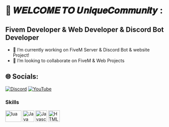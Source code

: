 💫 𝑾𝑬𝑳𝑪𝑶𝑴𝑬 𝑻𝑶 𝑼𝒏𝒊𝒒𝒖𝒆𝑪𝒐𝒎𝒎𝒖𝒏𝒊𝒕𝒚 :
===============================

Fivem Developer & Web Developer & Discord Bot Developer
-----------------------------

*   🚀  I’m currently working on FiveM Server & Discord Bot & website Project!
*   🤝  I’m looking to collaborate on FiveM & Web Projects
  
## 🌐 Socials:
[![Discord](https://img.shields.io/badge/Discord-%237289DA.svg?logo=discord&logoColor=white)](https://discord.gg/TB59fye3Pw ) 
[![YouTube](https://img.shields.io/badge/YouTube-%23FF0000.svg?logo=YouTube&logoColor=white)](https://www.youtube.com/channel/@UniqueCommunity.) 

### Skills
<p align="left">
  <a href="https://lua.org/" target="_blank" rel="noreferrer"><img src="https://img.shields.io/badge/lua-%232C2D72.svg?style=for-the-badge&logo=lua&logoColor=white" width="50" height="36" alt="lua" /></a>
    <a href="https://java.com/" target="_blank" rel="noreferrer"><img src="https://raw.githubusercontent.com/danielcranney/readme-generator/main/public/icons/skills/java-colored.svg" width="36" height="36" alt="Java" /></a>
<a href="https://developer.mozilla.org/en-US/docs/Web/JavaScript" target="_blank" rel="noreferrer"><img src="https://raw.githubusercontent.com/danielcranney/readme-generator/main/public/icons/skills/javascript-colored.svg" width="36" height="36" alt="Javascript" /></a>
  <a href="https://developer.mozilla.org/en-US/docs/Glossary/HTML5" target="_blank" rel="noreferrer"><img src="https://raw.githubusercontent.com/danielcranney/readme-generator/main/public/icons/skills/html5-colored.svg" width="36" height="36" alt="HTML5" /></a>
